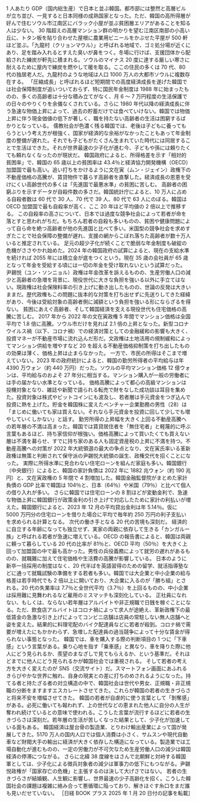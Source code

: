 ###

1 人あたり GDP（国内総生産）で日本と並ぶ韓国。都市部には整然と高層ビルが立ち並び、一見すると日本同様の成熟国家となった。ただ、韓国の高所得層が好んで住むソウル市江南区にバラック小屋が並ぶ貧困層エリアがあることを知る人は少ない。
30 階超えの高層マンション群の明かりを望む江南区南部の小高い丘に、トタン板を貼り合わせた屋根に農業用ビニールをかぶせた平屋が 500 軒ほど並ぶ。「九龍村（クリョンマウル）」と呼ばれる地域で、ゴミ処分場が近くにあり、足を踏み入れるとすえた臭いが鼻をつく。冬場に行けば、支援団体から配給された練炭が軒先に積まれる。ソウルのマイナス 20 度に達する厳しい寒さに耐えるために屋内で練炭を燃やして暖を取る。ここの住民の多くは 70 代、80 代の独居老人だ。九龍村のような地域は人口 1000 万人の大都市ソウルに複数存在する。
「圧縮成長」と呼ばれるほど短期間での高度経済成長を遂げた韓国では社会保障制度が追いついておらず、特に国民年金制度は 1988 年に始まったものの、多くの高齢者は十分な積み立てがなく、月 6 ～ 7 万円程度の生活保護での日々のやりくりを余儀なくされている。さらに 1980 年代以降の経済成長に伴う急速な物価上昇によって、過去の貯蓄だけでは食べていけない。韓国では物価上昇に伴う現金価値の低下が著しく、職を持たない高齢者の生活は困窮するばかりとなっている。
儒教社会が色濃く残る韓国では、老後は子どもに養ってもらうという考え方が根強く、国家が経済的な余裕がなかったこともあって年金制度の整備が遅れた。それでも子どもがたくさん生まれていた時代には同居することで生活はできた。それが世界最速の少子化が進む今、子どもや孫には頼りたくても頼れなくなったのが現状だ。
韓国政府によると、所得格差を示す「相対的貧困率」で、韓国の 65 歳以上の貧困率は 43.4％と経済協力開発機構（OECD）加盟国で最も高い。追い打ちをかけるように文在寅（ムン・ジェイン）政権下の不動産価格の高騰が、賃貸物件で暮らす高齢者を直撃した。経済成長の恩恵を受けにくい高齢世代の多くは「先進国で最悪水準」の貧困に苦しむ。
高齢者の困窮ぶりを示すデータが自殺件数の多さだ。韓国統計庁によると、10 万人に占める自殺者数は 60 代で 30 人、70 代で 39 人、80 代で 63 人にのぼる。韓国は OECD 加盟国で最も自殺率が高く、ここ 20 年ほど平均値の 2 倍以上で推移する。
この自殺率の高さについて、日本では過度な競争社会によって若者が命を落とすと思われがちだ。もちろん若者の自殺も多いものの、貧困や健康問題によって自ら命を絶つ高齢者が他の先進国と比べて多い。米国型の競争社会を求めすぎたことで社会保障の整備が遅れ、支援の網からこぼれ落ちた高齢者が数十万人いると推定されている。
足元の超少子化が続くことで脆弱な年金制度も破綻の危機がささやかれ始めた。2024 年の韓国政府の試算によると、現在の支給水準を続ければ 2055 年には積立金が底をつくという。現在 35 歳の会社員が 65 歳となって年金を受給する頃には一切の年金を受け取れないという試算だった。
尹錫悦（ユン・ソンニョル）政権は年金改革を訴えるものの、生産労働人口の減少と高齢者の急増を背景に、現役世代に大きな負担を強いる以外に手立てはない。現政権は社会保険料率の引き上げに動き出したものの、世論の反発は大きいままだ。歴代政権もこの問題に抜本的な対策を打ち出せずに先送りしてきた経緯があり、今後は受給対象の高齢者側に減額という負担を強いる形にならざるを得ない。
貧困にあえぐ高齢者、そして韓国経済を支える現役世代も住宅価格の高騰に苦しむ。
2017 年から 2022 年の文在寅政権 5 年間でマンション価格は全国平均で 1.8 倍に高騰。ソウル市だけを見れば 2.1 倍の上昇となった。新型コロナウイルス禍（以下、コロナ禍）での経済対策としての金融緩和の影響も大きく、投資マネーが不動産市場に流れ込んだ形だ。文政権は土地活用の規制緩和によってマンション供給を増やすなど 20 を超える不動産価格抑制策を打ち出したものの効果は薄く、価格上昇は止まらなかった。
一方で、市民の所得はそこまで増えていない。2023 年の政府統計によると、韓国の勤労所得者の平均給与は年 4390 万ウォン（約 440 万円）だった。ソウルの平均マンション価格 12 億ウォンは、平均給与のおよそ 27 年分に相当する。マンション購入が一般の労働者には手の届かない水準となっている。
価格高騰によって都心の高級マンションは投機対象となり、雑誌や新聞で語られる転売で財をなした成功談は耳目を集めた。投資対象は株式やビットコインにも波及し、若者層は手元資金をつぎ込んで投資に熱を上げた。貯金を韓国株に変えたベンチャー企業勤務の男性（28）は「まじめに働いても家は買えない。それなら手元資金を投資に回して少しでも増やしていくしかない」と話す。
勤労所得の上昇幅を大きく上回る不動産高騰への若年層の不満は高まった。韓国では賃貸居住者を「無住宅者」と軽蔑的に呼ぶ言葉もあるほど、持ち家信仰が根強い。価格高騰によって買いたくても買えない層は不満を募らせ、すでに持ち家のある人も固定資産税の上昇に不満を持つ。不動産高騰への対策が 2022 年大統領選の最大の争点となり、文在寅氏率いる革新政権は無策と判断されて保守派の尹錫悦大統領の誕生、政権交代を招くことになった。
実際に所得水準に見合わない住宅ローンを組んだ家庭も多い。韓国銀行（中央銀行）によると、韓国の家計負債は 2022 年に 1882 兆ウォン（約 190 兆円）と、文在寅政権の 5 年間で 4 割増加した。韓国金融監督院がまとめた家計負債の GDP 比率で韓国は 104％と、日本（64％）や米国（79％）と比べて個人の借り入れが多い。
さらに韓国では住宅ローンの 8 割ほどが変動金利で、急速な物価上昇に韓国銀行が政策金利の引き上げで対応したために家計の利払いが増えた。韓国銀行によると、2023 年 12 月の平均貸出金利は年 5.14％。仮に 5000 万円分の住宅ローンを借りた場合に平均で毎年約 250 万円の利子支払いを求められる計算となる。
次代の働き手となる 20 代の苦境も深刻だ。
経済的に自立する年齢になっても独立せず、実家の両親に依存して生きる「カンガルー族」と呼ばれる若者が急速に増えている。OECD の報告書によると、韓国は両親に頼って暮らしている 20 代の比率が 81％と、OECD 平均（50％）を大きく上回って加盟国の中で最も高かった。男性の兵役義務によって就労の遅れがあるものの、就職難に加えて住宅価格や生活費の高騰が影響している。
日本のように新卒一括採用の制度はなく、20 代半ばを英語習得のための留学、就活指導塾などに通って就職試験の準備をする若者も多い。韓国では大企業と中小企業の給与格差は若手時代でも 2 倍以上に開いており、大企業に入るのが「勝ち組」とされる。20 代の失業率は 7.7％と全世代平均（3.7％）を上回るものの、中小企業は採用難に見舞われるなど雇用のミスマッチも深刻化している。
正社員になれない、もしくは、ならない若年層はアルバイトや非正規職で日銭を稼ぐことになる。ただ、飲食店アルバイトはコロナ禍によって求人が途絶え、革新政権下の最低賃金の急激な引き上げによってコンビニ店舗は店員の常駐しない無人店舗へと姿を変えた。結果的に料理宅配のバイク配達員などに若者が殺到。コロナ禍で需要が増えたにもかかわらず、急増した配達員の過当競争によって十分な賃金が得られない事態となった。
韓国では、車を購入する際の判断項目の 1 つに「下車感」という言葉がある。乗り心地を指す「乗車感」と異なり、車を降りた際に他人にどう見られるか、羨望のまなざしで見てもらえるか、という基準だ。それほどまでに他人にどう見られるかが韓国社会では重視される。
そして若者の考え方を大きく変えたのが SNS（交流サイト）だ。スマートフォン画面にあふれるきらびやかな世界に触れ、自身の現実との差に打ちのめされるようになった。持てる者と持たざる者の対立構造の中で、韓国社会は世代や男女、正規職・非正規職の分断をますますエスカレートさせてきた。これらが韓国の若者の生きづらさと将来不安を増幅させてきた。
韓国の若者が自虐的に使う言葉として「剝奪感」がある。必死に働いても報われず、上の世代などの恵まれた他人に自分の人生が奪われ続けているとの意味で使われる。こうした言葉が流行するほどに若者の生きづらさは深刻だ。若年層の生活が苦しくなった結果として、少子化が加速している面もある。
韓国経済は屋台骨の製造業、とりわけ輸出産業によって国が発展してきた。5170 万人の国内人口では個人消費は小さく、サムスンや現代自動車など財閥大手の輸出に経済が大きく依存した構造になっている。製造業では工場自動化が進むものの、一定の労働力が不可欠なため生産労働人口の減少は韓国経済の停滞につながる。
さらに北緯 38 度線をはさんで北朝鮮と対峙する韓国軍としては、少子化による徴兵対象者の減少は軍事力の低下にもつながる。尹錫悦政権が「国家存亡の危機」と主張するのは決して大げさではない。
若者の生きづらさが結婚観、人生観に影響し、世界最速の少子高齢化を招く。こうした韓国社会の課題は複雑に絡み合って悪循環に陥っており、解きほぐす糸口をまだ誰も見いだせていない。
［日経 BOOK プラス 2025 年 1 月 20 日付の記事を転載］
